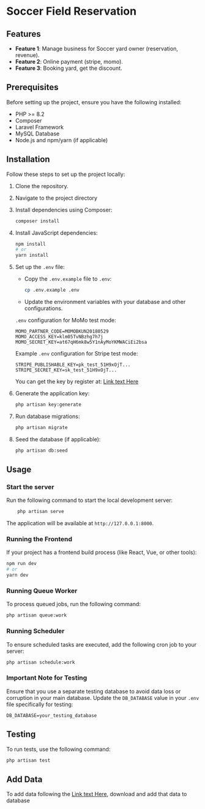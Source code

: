 # Soccer Field Reservation


## Features

- **Feature 1**: Manage business for Soccer yard owner (reservation, revenue).
- **Feature 2**: Online payment (stripe, momo).
- **Feature 3**: Booking yard, get the discount.

## Prerequisites

Before setting up the project, ensure you have the following installed:

- PHP >= 8.2
- Composer
- Laravel Framework
- MySQL Database
- Node.js and npm/yarn (if applicable)

## Installation

Follow these steps to set up the project locally:

1. Clone the repository.

2. Navigate to the project directory

3. Install dependencies using Composer:
   ```bash
   composer install
   ```

4. Install JavaScript dependencies:
   ```bash
   npm install
   # or
   yarn install
   ```


5. Set up the `.env` file:
    - Copy the `.env.example` file to `.env`:
      ```bash
      cp .env.example .env
      ```
    - Update the environment variables with your database and other configurations.

    `.env` configuration for MoMo test mode:
   ```env
   MOMO_PARTNER_CODE=MOMOBKUN20180529
   MOMO_ACCESS_KEY=klm05TvNBzhg7h7j
   MOMO_SECRET_KEY=at67qH6mk8w5Y1nAyMoYKMWACiEi2bsa
   ```
   Example `.env` configuration for Stripe test mode:
   ```env
   STRIPE_PUBLISHABLE_KEY=pk_test_51H9xOjT...
   STRIPE_SECRET_KEY=sk_test_51H9xOjT...
   ```
   You can get the key by register at: [Link text Here](https://dashboard.stripe.com/)

6. Generate the application key:
   ```bash
   php artisan key:generate
   ```

7. Run database migrations:
   ```bash
   php artisan migrate
   ```

8. Seed the database (if applicable):
   ```bash
   php artisan db:seed
   ```

## Usage

### Start the server

Run the following command to start the local development server:

```bash
    php artisan serve
```

The application will be available at `http://127.0.0.1:8000`.

### Running the Frontend

If your project has a frontend build process (like React, Vue, or other tools):

```bash
npm run dev
# or
yarn dev
```

### Running Queue Worker

To process queued jobs, run the following command:

```bash
php artisan queue:work
```

### Running Scheduler

To ensure scheduled tasks are executed, add the following cron job to your server:

```bash
php artisan schedule:work
```

### Important Note for Testing

Ensure that you use a separate testing database to avoid data loss or corruption in your main database. Update the `DB_DATABASE` value in your `.env` file specifically for testing:

```env
DB_DATABASE=your_testing_database
```

## Testing

To run tests, use the following command:

```bash
php artisan test
```

## Add Data
To add data following the  [Link text Here](https://dashboard.stripe.com/), download and add that data to database


